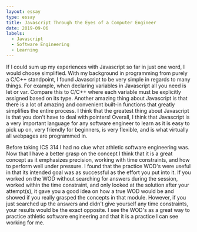```yaml
---
layout: essay
type: essay
title: Javascript Through the Eyes of a Computer Engineer
date: 2019-09-06
labels:
  - Javascript
  - Software Engineering
  - Learning
---
```


If I could sum up my experiences with Javascript so far in just one word, I would choose simplified. With my background in programming from purely a C/C++ standpoint, I found Javascript to be very simple in regards to many things. For example, when declaring variables in Javascript all you need is let or var. Compare this to C/C++ where each variable must be explicitly assigned based on its type. Another amazing thing about Javascript is that there is a lot of amazing and convenient built-in functions that greatly simplifies the entire process. I think that the greatest thing about Javascript is that you don't have to deal with pointers! Overall, I think that Javascript is a very important language for any software engineer to learn as it is easy to pick up on, very friendly for beginners, is very flexible, and is what virtually all webpages are programmed in.

Before taking ICS 314 I had no clue what athletic software engineering was. Now that I have a better grasp on the concept I think that it is a great concept as it emphasizes precision, working with time constraints, and how to perform well under pressure. I found that the practice WOD's were useful in that its intended goal was as successful as the effort you put into it. If you worked on the WOD without searching for answers during the session, worked within the time constraint, and only looked at the solution after your attempt(s), it gave you a good idea on how a true WOD would be and showed if you really grasped the concepts in that module. However, if you just searched up the answers and didn't give yourself any time constraints, your results would be the exact opposite. I see the WOD's as a great way to practice athletic software engineering and that it is a practice I can see working for me. 

